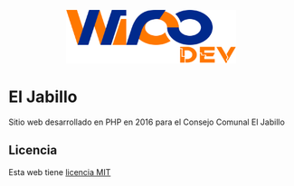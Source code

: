 <p align="center">
    <img src="https://github.com/wipodev/wipodev/blob/main/assets/logo-main.svg" width="300" title="AJ-Wi">
</p>

# El Jabillo

Sitio web desarrollado en PHP en 2016 para el Consejo Comunal El Jabillo

## Licencia

Esta web tiene [licencia MIT](https://github.com/AJ-Wi/AJ-ElJabillo_PHP/blob/master/LICENCE)
